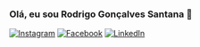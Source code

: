 ### Olá, eu sou Rodrigo Gonçalves Santana 👋

[![Instagram](https://img.shields.io/badge/-Instagram-ff69b4?style=flat&logo=Instagram&logoColor=white&link=https://www.instagram.com/rodrigo.gsantana)](https://www.instagram.com/rodrigo.gsantana)
[![Facebook](https://img.shields.io/badge/style=flat&logo=Facebook&logoColor=white&link=https://www.facebook.com/rodrigo.goncalves.75641)](https://www.facebook.com/rodrigo.goncalves.75641)
[![LinkedIn](https://img.shields.io/badge/-LinkedIn-blue?style=flat&logo=LinkedIn&logoColor=white&link=https://www.linkedin.com/in/rodrigo-gon%C3%A7alves-santana)](https://www.linkedin.com/in/rodrigo-gon%C3%A7alves-santana/)
